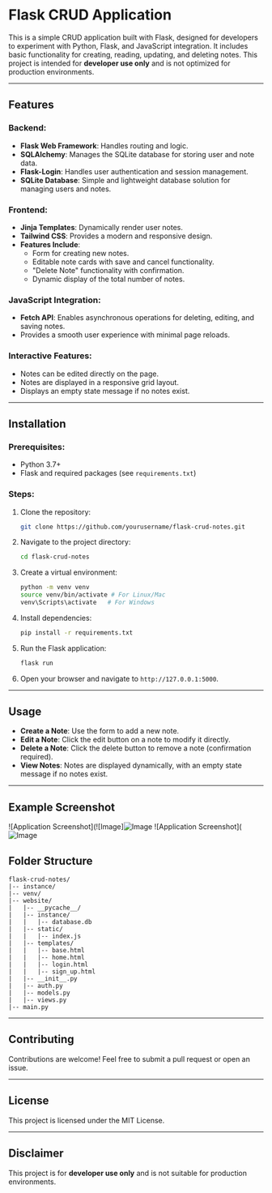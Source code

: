 # Flask CRUD Application

This is a simple CRUD application built with Flask, designed for developers to experiment with Python, Flask, and JavaScript integration. It includes basic functionality for creating, reading, updating, and deleting notes. This project is intended for **developer use only** and is not optimized for production environments.

---

## Features

### Backend:
- **Flask Web Framework**: Handles routing and logic.
- **SQLAlchemy**: Manages the SQLite database for storing user and note data.
- **Flask-Login**: Handles user authentication and session management.
- **SQLite Database**: Simple and lightweight database solution for managing users and notes.

### Frontend:
- **Jinja Templates**: Dynamically render user notes.
- **Tailwind CSS**: Provides a modern and responsive design.
- **Features Include**:
  - Form for creating new notes.
  - Editable note cards with save and cancel functionality.
  - "Delete Note" functionality with confirmation.
  - Dynamic display of the total number of notes.

### JavaScript Integration:
- **Fetch API**: Enables asynchronous operations for deleting, editing, and saving notes.
- Provides a smooth user experience with minimal page reloads.

### Interactive Features:
- Notes can be edited directly on the page.
- Notes are displayed in a responsive grid layout.
- Displays an empty state message if no notes exist.

---

## Installation

### Prerequisites:
- Python 3.7+
- Flask and required packages (see `requirements.txt`)

### Steps:
1. Clone the repository:
   ```bash
   git clone https://github.com/yourusername/flask-crud-notes.git
   ```
2. Navigate to the project directory:
   ```bash
   cd flask-crud-notes
   ```
3. Create a virtual environment:
   ```bash
   python -m venv venv
   source venv/bin/activate # For Linux/Mac
   venv\Scripts\activate   # For Windows
   ```
4. Install dependencies:
   ```bash
   pip install -r requirements.txt
   ```
5. Run the Flask application:
   ```bash
   flask run
   ```
6. Open your browser and navigate to `http://127.0.0.1:5000`.

---

## Usage

- **Create a Note**: Use the form to add a new note.
- **Edit a Note**: Click the edit button on a note to modify it directly.
- **Delete a Note**: Click the delete button to remove a note (confirmation required).
- **View Notes**: Notes are displayed dynamically, with an empty state message if no notes exist.

---

## Example Screenshot

![Application Screenshot](![Image]![Image](https://github.com/user-attachments/assets/accfc381-e125-4eda-87b1-a1e5078ab31e)
![Application Screenshot](![Image](https://github.com/user-attachments/assets/b126b324-81cd-4e82-a04b-b3d64f391c10)


## Folder Structure

```
flask-crud-notes/
|-- instance/
|-- venv/
|-- website/
|   |-- __pycache__/
|   |-- instance/
|   |   |-- database.db
|   |-- static/
|   |   |-- index.js
|   |-- templates/
|   |   |-- base.html
|   |   |-- home.html
|   |   |-- login.html
|   |   |-- sign_up.html
|   |-- __init__.py
|   |-- auth.py
|   |-- models.py
|   |-- views.py
|-- main.py
```

---

## Contributing

Contributions are welcome! Feel free to submit a pull request or open an issue.

---

## License

This project is licensed under the MIT License.

---

## Disclaimer

This project is for **developer use only** and is not suitable for production environments.

